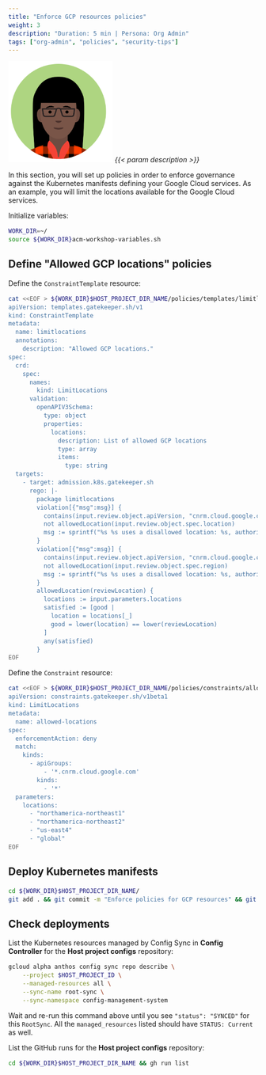 ```yaml
---
title: "Enforce GCP resources policies"
weight: 3
description: "Duration: 5 min | Persona: Org Admin"
tags: ["org-admin", "policies", "security-tips"]
---
```

![Org Admin](/images/org-admin.png)
_{{< param description >}}_

In this section, you will set up policies in order to enforce governance against the Kubernetes manifests defining your Google Cloud services. As an example, you will limit the locations available for the Google Cloud services.

Initialize variables:
```Bash
WORK_DIR=~/
source ${WORK_DIR}acm-workshop-variables.sh
```

## Define "Allowed GCP locations" policies

Define the `ConstraintTemplate` resource:
```Bash
cat <<EOF > ${WORK_DIR}$HOST_PROJECT_DIR_NAME/policies/templates/limitlocations.yaml
apiVersion: templates.gatekeeper.sh/v1
kind: ConstraintTemplate
metadata:
  name: limitlocations
  annotations:
    description: "Allowed GCP locations."
spec:
  crd:
    spec:
      names:
        kind: LimitLocations
      validation:
        openAPIV3Schema:
          type: object
          properties:
            locations:
              description: List of allowed GCP locations
              type: array
              items:
                type: string
  targets:
    - target: admission.k8s.gatekeeper.sh
      rego: |-
        package limitlocations
        violation[{"msg":msg}] {
          contains(input.review.object.apiVersion, "cnrm.cloud.google.com")
          not allowedLocation(input.review.object.spec.location)
          msg := sprintf("%s %s uses a disallowed location: %s, authorized locations are: %s", [input.review.object.kind, input.review.object.metadata.name, input.review.object.spec.location, input.parameters.locations])
        }
        violation[{"msg":msg}] {
          contains(input.review.object.apiVersion, "cnrm.cloud.google.com")
          not allowedLocation(input.review.object.spec.region)
          msg := sprintf("%s %s uses a disallowed location: %s, authorized locations are: %s", [input.review.object.kind, input.review.object.metadata.name, input.review.object.spec.region, input.parameters.locations])
        }
        allowedLocation(reviewLocation) {
          locations := input.parameters.locations
          satisfied := [good |
            location = locations[_]
            good = lower(location) == lower(reviewLocation)
          ]
          any(satisfied)
        }
EOF
```

Define the `Constraint` resource:
```Bash
cat <<EOF > ${WORK_DIR}$HOST_PROJECT_DIR_NAME/policies/constraints/allowed-locations.yaml
apiVersion: constraints.gatekeeper.sh/v1beta1
kind: LimitLocations
metadata:
  name: allowed-locations
spec:
  enforcementAction: deny
  match:
    kinds:
      - apiGroups:
          - '*.cnrm.cloud.google.com'
        kinds:
          - '*'
  parameters:
    locations:
      - "northamerica-northeast1"
      - "northamerica-northeast2"
      - "us-east4"
      - "global"
EOF
```

## Deploy Kubernetes manifests

```Bash
cd ${WORK_DIR}$HOST_PROJECT_DIR_NAME/
git add . && git commit -m "Enforce policies for GCP resources" && git push origin main
```

## Check deployments

List the Kubernetes resources managed by Config Sync in **Config Controller** for the **Host project configs** repository:
```Bash
gcloud alpha anthos config sync repo describe \
    --project $HOST_PROJECT_ID \
    --managed-resources all \
    --sync-name root-sync \
    --sync-namespace config-management-system
```
Wait and re-run this command above until you see `"status": "SYNCED"` for this `RootSync`. All the `managed_resources` listed should have `STATUS: Current` as well.

List the GitHub runs for the **Host project configs** repository:
```Bash
cd ${WORK_DIR}$HOST_PROJECT_DIR_NAME && gh run list
```